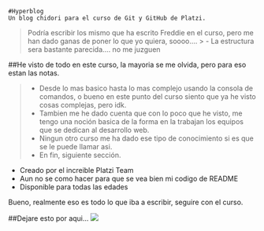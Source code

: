     #Hyperblog
    Un blog chidori para el curso de Git y GitHub de Platzi.
   >Podría escribir los mismo que ha escrito Freddie en el curso, pero me han dado ganas de poner lo que yo quiera, soooo....
    > - La estructura sera bastante parecida.... no me juzguen
   
   ##He visto de todo en este curso, la mayoria se me olvida, pero para eso estan las notas.
   > - Desde lo mas basico hasta lo mas complejo usando la consola de comandos, o bueno en este punto del curso siento que ya he visto cosas complejas, pero idk.
   > - Tambien me he dado cuenta que con lo poco que he visto, me tengo una noción
  basica de la forma en la trabajan los equipos que se dedican al desarrollo web.
  > - Ningun otro curso me ha dado ese tipo de conocimiento si es que se le puede llamar asi.
  > - En fin, siguiente sección.
  * Creado por el increible Platzi Team
  * Aun no se como hacer para que se vea bien mi codigo de README
  * Disponible para todas las edades
  
  Bueno, realmente eso es todo lo que iba a escribir, seguire con el curso.
  
  ##Dejare esto por aqui...
  ![](https://www.pngkit.com/png/detail/954-9546618_diosito-diosesamor-diosreal-diosteama-pooh-dioslosbendiga-winnie-the.png)
